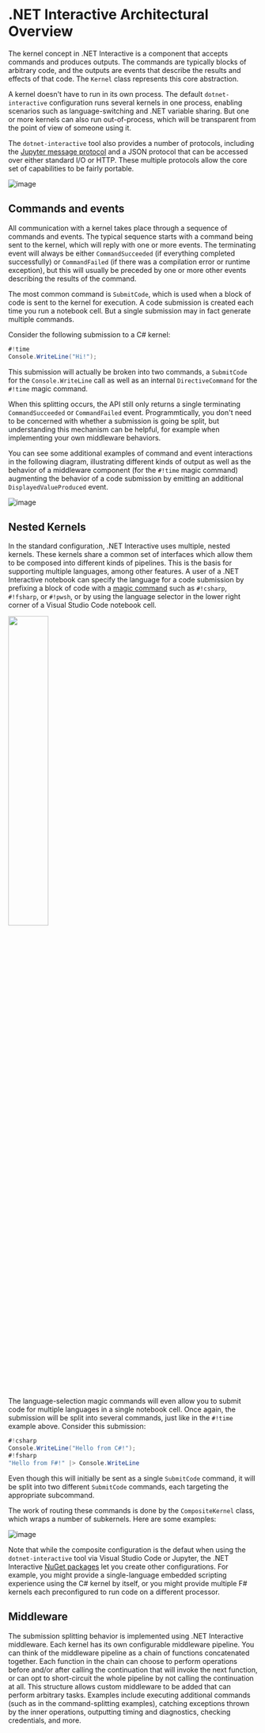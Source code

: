 # .NET Interactive Architectural Overview 

The kernel concept in .NET Interactive is a component that accepts commands and produces outputs. The commands are  typically blocks of arbitrary code, and the outputs are events that describe the results and effects of that code. The `Kernel` class represents this core abstraction.

A kernel doesn't have to run in its own process. The default `dotnet-interactive` configuration runs several kernels in one process, enabling scenarios such as language-switching and .NET variable sharing. But one or more kernels can also run out-of-process, which will be transparent from the point of view of someone using it.

The `dotnet-interactive` tool also provides a number of protocols, including the [Jupyter message protocol](https://jupyter-client.readthedocs.io/en/stable/messaging.html) and a JSON protocol that can be accessed over either standard I/O or HTTP. These multiple protocols allow the core set of capabilities to be fairly portable.

![image](https://user-images.githubusercontent.com/547415/111683649-00762200-87e3-11eb-9767-e445b97fa1c5.png)


## Commands and events

All communication with a kernel takes place through a sequence of commands and events. The typical sequence starts with a command being sent to the kernel, which will reply with one or more events. The terminating event will always be either `CommandSucceeded` (if everything completed successfully) or `CommandFailed` (if there was a compilation error or runtime exception), but this will usually be preceded by one or more other events describing the results of the command. 

The most common command is `SubmitCode`, which is used when a block of code is sent to the kernel for execution. A code submission is created each time you run a notebook cell. But a single submission may in fact generate multiple commands.

Consider the following submission to a C# kernel:

```csharp
#!time
Console.WriteLine("Hi!");
```

This submission will actually be broken into two commands, a `SubmitCode` for the `Console.WriteLine` call as well as an internal `DirectiveCommand` for the `#!time` magic command. 

When this splitting occurs, the API still only returns a single terminating `CommandSucceeded` or `CommandFailed` event. Programmtically, you don't need to be concerned with whether a submission is going be split, but understanding this mechanism can be helpful, for example when implementing your own middleware behaviors.

You can see some additional examples of command and event interactions in the following diagram, illustrating different kinds of output as well as the behavior of a middleware component (for the `#!time` magic command) augmenting the behavior of a code submission by emitting an additional `DisplayedValueProduced` event.

![image](https://user-images.githubusercontent.com/547415/85328568-ce1eda80-b485-11ea-8d6e-a821dfe5db62.png)

## Nested Kernels

In the standard configuration, .NET Interactive uses multiple, nested kernels. These kernels share a common set of interfaces which allow them to be composed into different kinds of pipelines. This is the basis for supporting multiple languages, among other features. A user of a .NET Interactive notebook can specify the language for a code submission by prefixing a block of code with a [magic command](magic-commands.md) such as `#!csharp`, `#!fsharp`, or `#!pwsh`, or by using the language selector in the lower right corner of a Visual Studio Code notebook cell.

<img src="https://user-images.githubusercontent.com/547415/82159474-276e6b00-9843-11ea-8ec0-f3f5bcee7547.png" width="40%">

The language-selection magic commands will even allow you to submit code for multiple languages in a single notebook cell. Once again, the submission will be split into several commands, just like in the `#!time` example above. Consider this submission:

```csharp
#!csharp
Console.WriteLine("Hello from C#!");
#!fsharp
"Hello from F#!" |> Console.WriteLine
```

Even though this will initially be sent as a single `SubmitCode` command, it will be split into two different `SubmitCode` commands, each targeting the appropriate subcommand.

The work of routing these commands is done by the `CompositeKernel` class, which wraps a number of subkernels. Here are some examples: 

![image](https://user-images.githubusercontent.com/547415/85328679-ff97a600-b485-11ea-839c-ebc65b0f6472.png)

Note that while the composite configuration is the defaut when using the `dotnet-interactive` tool via Visual Studio Code or Jupyter, the .NET Interactive [NuGet packages](../README.md#Packages) let you create other configurations. For example, you might provide a single-language embedded scripting experience using the C# kernel by itself, or you might provide multiple F# kernels each preconfigured to run code on a different processor.

## Middleware

The submission splitting behavior is implemented using .NET Interactive middleware. Each kernel has its own configurable middleware pipeline. You can think of the middleware pipeline as a chain of functions concatenated together. Each function in the chain can choose to perform operations before and/or after calling the continuation that will invoke the next function, or can opt to short-circuit the whole pipeline by not calling the continuation at all. This structure allows custom middleware to be added that can perform arbitrary tasks. Examples include executing additional commands (such as in the command-splitting examples), catching exceptions thrown by the inner operations, outputting timing and diagnostics, checking credentials, and more.

